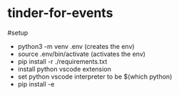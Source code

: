 # tinder-for-events

#setup

- python3 -m venv .env (creates the env)
- source .env/bin/activate (activates the env)
- pip install -r ./requirements.txt
- install python vscode extension
- set python vscode interpreter to be $(which python)
- pip install -e
